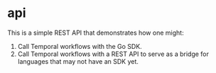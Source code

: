 # api

This is a simple REST API that demonstrates how one might:

1. Call Temporal workflows with the Go SDK.
2. Call Temporal workflows with a REST API to serve as a bridge for languages that may not have an SDK yet.
